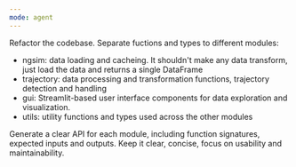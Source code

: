 ```yaml
---
mode: agent
---
```

Refactor the codebase. Separate fuctions and types to different modules:
- ngsim: data loading and cacheing. It shouldn't make any data transform, just load the data and returns a single DataFrame
- trajectory: data processing and transformation functions, trajectory detection and handling
- gui: Streamlit-based user interface components for data exploration and visualization.
- utils: utility functions and types used across the other modules

Generate a clear API for each module, including function signatures, expected inputs and outputs. Keep it clear, concise, focus on usability and maintainability.